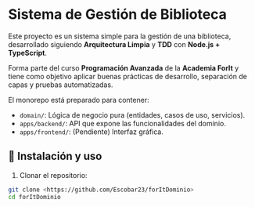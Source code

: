 # Sistema de Gestión de Biblioteca

Este proyecto es un sistema simple para la gestión de una biblioteca, desarrollado siguiendo **Arquitectura Limpia** y **TDD** con **Node.js + TypeScript**.

Forma parte del curso **Programación Avanzada** de la **Academia ForIt** y tiene como objetivo aplicar buenas prácticas de desarrollo, separación de capas y pruebas automatizadas.

El monorepo está preparado para contener:
- `domain/`: Lógica de negocio pura (entidades, casos de uso, servicios).
- `apps/backend/`: API que expone las funcionalidades del dominio.
- `apps/frontend/`: (Pendiente) Interfaz gráfica.

## 🚀 Instalación y uso

1. Clonar el repositorio:
```bash
git clone <https://github.com/Escobar23/forItDominio>
cd forItDominio